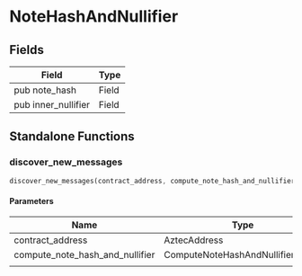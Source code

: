 # NoteHashAndNullifier

## Fields
| Field | Type |
| --- | --- |
| pub note_hash | Field |
| pub inner_nullifier | Field |

## Standalone Functions

### discover_new_messages

```rust
discover_new_messages(contract_address, compute_note_hash_and_nullifier, );
```

#### Parameters
| Name | Type |
| --- | --- |
| contract_address | AztecAddress |
| compute_note_hash_and_nullifier | ComputeNoteHashAndNullifier&lt;Env&gt; |
|  |  |

